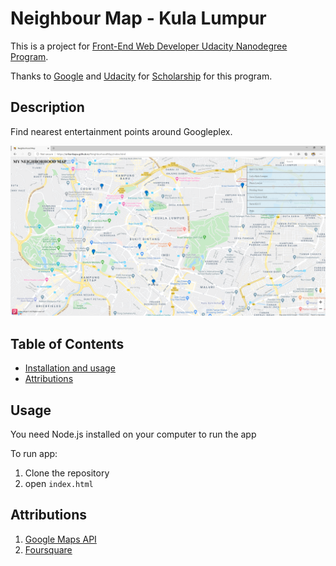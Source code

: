 # Neighbour Map - Kula Lumpur

This is a project for [Front-End Web Developer Udacity Nanodegree Program](https://www.udacity.com/course/front-end-web-developer-nanodegree--nd001).

Thanks to [Google](https://google.com "Google") and [Udacity](https://www.udacity.com "Udacity") for [Scholarship](https://www.udacity.com/google-scholarships) for this program.

## Description

Find nearest entertainment points around Googleplex.

![preview](https://github.com/sriharikapu/NeighborhoodMap/blob/master/image.PNG?raw=true)

## Table of Contents

* [Installation and usage](#usage)
* [Attributions](#attributions)

## Usage

You need Node.js installed on your computer to run the app

To run app:
1. Clone the repository
2. open `index.html`

## Attributions

1. [Google Maps API](https://maps.google.com)
2. [Foursquare](https://https://foursquare.com)
